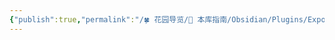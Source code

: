 ```yaml
---
{"publish":true,"permalink":"/🍀 花园导览/🧰 本库指南/Obsidian/Plugins/Export Image plugin.md","created":"2025-06-06","modified":"2025-06-06","published":"2025-07-10T21:09:33.221+08:00","tags":["obsidian插件"],"cssclasses":""}
---
```


